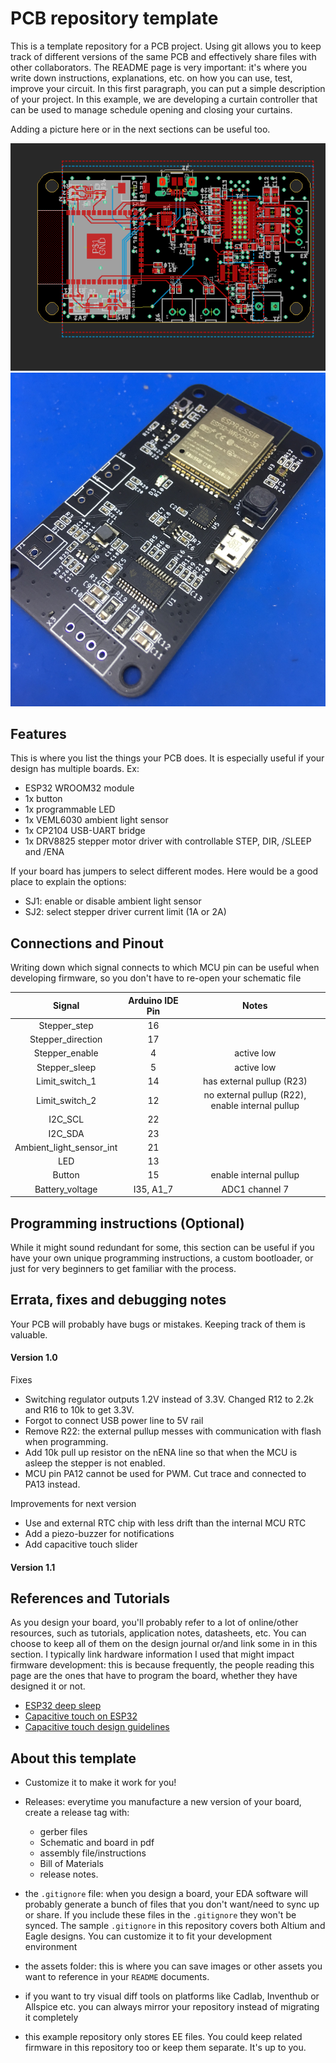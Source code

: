 # PCB repository template

This is a template repository for a PCB project. Using git allows you to keep track of different versions of the same PCB and effectively share files with other collaborators. The README page is very important: it's where you write down instructions, explanations, etc. on how you can use, test, improve your circuit. In this first paragraph, you can put a simple description of your project. In this example, we are developing a curtain controller that can be used to manage schedule opening and closing your curtains.

Adding a picture here or in the next sections can be useful too.

![Eagle design](/assets/Eagle_design.png)
![Assembled PCB](/assets/assembled_pcb.jpg)

## Features
This is where you list the things your PCB does. It is especially useful if your design has multiple boards. Ex:
* ESP32 WROOM32 module
* 1x button
* 1x programmable LED
* 1x VEML6030 ambient light sensor
* 1x CP2104 USB-UART bridge
* 1x DRV8825 stepper motor driver with controllable STEP, DIR, /SLEEP and /ENA

If your board has jumpers to select different modes. Here would be a good place to explain the options:
* SJ1: enable or disable ambient light sensor
* SJ2: select stepper driver current limit (1A or 2A)

## Connections and Pinout
Writing down which signal connects to which MCU pin can be useful when developing firmware, so you don't have to re-open your schematic file

|Signal|Arduino IDE Pin|Notes|
|:---:|:----:|:---:|
|Stepper_step|16||
|Stepper_direction|17||
|Stepper_enable|4|active low|
|Stepper_sleep|5|active low|
|Limit_switch_1|14|has external pullup (R23)|
|Limit_switch_2|12|no external pullup (R22), enable internal pullup|
|I2C_SCL|22||
|I2C_SDA|23||
|Ambient_light_sensor_int|21||
|LED|13||
|Button|15|enable internal pullup|
|Battery_voltage|I35, A1_7|ADC1 channel 7|

## Programming instructions (Optional)
While it might sound redundant for some, this section can be useful if you have your own unique programming instructions, a custom bootloader, or just for very beginners to get familiar with the process.  

## Errata, fixes and debugging notes
Your PCB will probably have bugs or mistakes. Keeping track of them is valuable.

#### Version 1.0
Fixes
* Switching regulator outputs 1.2V instead of 3.3V. Changed R12 to 2.2k and R16 to 10k to get 3.3V.
* Forgot to connect USB power line to 5V rail
* Remove R22: the external pullup messes with communication with flash when programming.
* Add 10k pull up resistor on the nENA line so that when the MCU is asleep the stepper is not enabled.
* MCU pin PA12 cannot be used for PWM. Cut trace and connected to PA13 instead.

Improvements for next version
* Use and external RTC chip with less drift than the internal MCU RTC
* Add a piezo-buzzer for notifications
* Add capacitive touch slider

#### Version 1.1

## References and Tutorials
As you design your board, you'll probably refer to a lot of online/other resources, such as tutorials, application notes, datasheets, etc. You can choose to keep all of them on the design journal or/and link some in  in this section. I typically link hardware information I used that might impact firmware development: this is because frequently, the people reading this page are the ones that have to program the board, whether they have designed it or not.

* [ESP32 deep sleep](https://lastminuteengineers.com/esp32-deep-sleep-wakeup-sources/)
* [Capacitive touch on ESP32](https://randomnerdtutorials.com/esp32-touch-pins-arduino-ide/)
* [Capacitive touch design guidelines](https://www.st.com/resource/en/application_note/dm00087990-design-with-surface-sensors-for-touch-sensing-applications-on-mcus-stmicroelectronics.pdfhttps://www.st.com/resource/en/application_note/dm00087990-design-with-surface-sensors-for-touch-sensing-applications-on-mcus-stmicroelectronics.pdf)

## About this template
* Customize it to make it work for you!

* Releases: everytime you manufacture a new version of your board, create a release tag with:
    * gerber files
    * Schematic and board in pdf
    * assembly file/instructions
    * Bill of Materials
    * release notes.

* the ```.gitignore``` file: when you design a board, your EDA software will probably generate a bunch of files that you don't want/need to sync up or share. If you include these files in the ```.gitignore``` they won't be synced. The sample ```.gitignore``` in this repository covers both Altium and Eagle designs. You can customize it to fit your development environment

* the assets folder: this is where you can save images or other assets you want to reference in your ```README``` documents.

* if you want to try visual diff tools on platforms like Cadlab, Inventhub or Allspice etc. you can always mirror your repository instead of migrating it completely

* this example repository only stores EE files. You could keep related firmware in this repository too or keep them separate. It's up to you.
